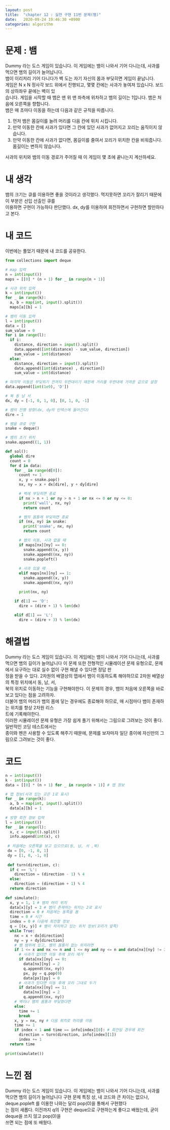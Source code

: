 ```yaml
---
layout: post
title:  "chapter 12 : 실전 구현 11번 문제(뱀)"
date:   2020-09-24 19:46:30 +0900
categories: algorithm
---
```


# 문제 : 뱀
Dummy 라는 도스 게임이 있습니다. 이 게임에는 뱀이 나와서 기어 다니는데, 사과를 먹으면 뱀의 길이가 늘어납니다.   
뱀이 이리저리 기어 다니다가 벽 도는 자기 자신의 몸과 부딪히면 게임이 끝납니다.   
게임은 N x N 정사각 보드 위에서 진행되고, 몇몇 칸에는 사과가 놓여져 있습니다. 보드의 상하좌우 끝에는 벽이 있   
습니다. 게임을 시작할 때 뱀은 맨 위 맨 좌측에 위차하고 뱀의 길이는 1입니다. 뱀은 처음에 오른쪽을 향합니다.   
뱀은 매 초마다 이동을 하는데 다음과 같은 규칙을 따릅니다.   
1. 먼저 뱀은 몸길이를 늘려 머리를 다음 칸에 위치 시킵니다.
2. 만약 이동한 칸에 사과가 있다면 그 칸에 있던 사과가 없어지고 꼬리는 움직이지 않습니다.
3. 만약 이동한 칸에 사과가 없다면, 몸길이를 줄여서 꼬리가 위치한 칸을 비워줍니다. 몸길이는 변하지 않습니다.   

사과의 위치와 뱀의 이동 경로가 주어질 때 이 게임이 몇 초에 끝나는지 계산하세요.

# 내 생각
뱀의 크기는 큐를 이용하면 좋을 것이라고 생각했다. 먹지못하면 꼬리가 잘리기 때문에 이 부분은 선입 선출인 큐를    
이용하면 구현이 가능하다 판단했다. dx, dy를 이용하여 회전하면서 구현하면 할만하다고 본다.

# 내 코드
이번에는 풀었기 때문에 내 코드를 공유한다.
```python
from collections import deque

# map 입력
n = int(input())
maps = [[0] * (n + 1) for _ in range(n + 1)]

# 사과 위치 입력
k = int(input())
for _ in range(k):
  a, b = map(int, input().split())
  maps[a][b] = 1

# 뱀의 이동 입력
l = int(input())
data = []
sum_value = 0
for i in range(l):
  if i:
    distance, direction = input().split()
    data.append([int(distance) - sum_value, direction])
    sum_value = int(distance)
  else:
    distance, direction = input().split()
    data.append([int(distance) , direction])
    sum_value = int(distance)

# 마지막 이동은 부딪히기 전까지 무한대이기 때문에 거리를 무한대에 가까운 값으로 설정
data.append([int(1e9), 'D'])

# 북 동 남 서
dx, dy = [-1, 0, 1, 0], [0, 1, 0, -1]

# 뱀의 진행 방향(dx, dy의 인덱스에 들어간다)
dire = 1

# 뱀을 큐로 구현
snake = deque()

# 뱀의 초기 위치
snake.append((1, 1))

def sol():
  global dire
  count = 0
  for d in data:
    for _ in range(d[0]):
      count += 1
      x, y = snake.pop()
      nx, ny = x + dx[dire], y + dy[dire]

      # 벽에 부딪히면 종료
      if nx > n + 1 or ny > n + 1 or nx <= 0 or ny <= 0:
        print('wall', nx, ny)
        return count

      # 뱀의 몸통에 부딪히면 종료
      if (nx, ny) in snake:
        print('snake', nx, ny)
        return count

      # 뱀의 이동, 사과 없을 때
      if maps[nx][ny] == 0:
        snake.append((x, y))
        snake.append((nx, ny))
        snake.popleft()
      
      # 사과 있을 때
      elif maps[nx][ny] == 1:
        snake.append((x, y))
        snake.append((nx, ny))

      print(nx, ny)

    if d[1] == 'D':
      dire = (dire + 1) % len(dx)
    
    elif d[1] == 'L':
      dire = (dire + 3) % len(dx)
```

# 해결법
Dummy 라는 도스 게임이 있습니다. 이 게임에는 뱀이 나와서 기어 다니는데, 사과를 먹으면 뱀의 길이가 늘어납니다
이 문제 또한 전형적인 시뮬레이션 문제 유형으로, 문제에서 요구하는 대로 실수 없이 구현 해낼 수 있다면 정답 판   
정을 받을 수 있다. 2차원의 배열상의 맵에서 뱀이 이동하도록 해야하므로 2차원 배열상의 특정 위치에서 동, 남, 서,   
북의 위치로 이동하는 기능을 구현해야한다. 이 문제의 경우, 뱀이 처음에 오른쪽을 바로보고 있다는 점을 고려하자.    
더불어 뱀의 머리가 뱀의 몸에 닿는 경우에도 종료해야 하므로, 매 시점마다 뱀이 존재하는 위치를 항상 2차원 리스   
트에 기록해야한다.   
이러한 시뮬레이션 문제 유형은 가장 쉽게 풀기 위해서는 그림으로 그려보는 것이 좋다. 일반적인 코딩 테스트에서는   
종이와 펜은 사용할 수 있도록 해주기 때문에, 문제를 보자마자 일단 종이에 자신만의 그림으로 그려보는 것이 좋다.   

# 코드
```python
n = int(input())
k - int(input())
data = [[0] * (n + 1) for _ in range(n + 1)] # 맵 정보

# 맵 정보(사과 있는 곳은 1로 표시)
for _ in range(k):
  a, b = map(int, input().split())
  data[a][b] = 1
  
# 방향 회전 정보 입력
l = int(input())
for _ in range(l):
  x, c = input().split()
  info.append(int(x), c)
  
 # 처음에는 오른쪽을 보고 있으므로(동, 남, 서 ,북)
 dx = [0, -1, 0, 1]
 dy = [1, 0, -1, 0]
 
 def turn(direction, c):
  if c == 'L':
    direction = (direction - 1) % 4
  else:
    direction = (direction + 1) % 4
  return direction
  
def simulate():
  x, y = 1, 1 # 뱀의 머리 위치
  data[x][y] = 2 # 뱀이 존재하는 위치는 2로 표시
  direction = 0 # 처음에는 동쪽을 봄
  time = 0 # 시간
  index = 0 # 다음에 회전할 정보
  q = [(x, y)] # 뱀이 차지하고 있는 위치 정보(꼬리가 앞쪽)
  while True:
    nx = x + dx[direction]
    ny = y + dy[direction]
    # 뱀 범위에 있고, 뱀의 몸통이 없는 위치라면
    if 1 <= x and nx <= n and 1 <= ny and ny <= n and data[nx][ny] != 2:
      # 사과가 없다면 이동 후에 꼬리 제거
      if data[nx][ny] == 0:
        data[nx][ny] = 2
        q.append((nx, ny))
        px, py = q.pop(0)
        data[px][py] = 0
      # 사과가 있다면 이동 후에 꼬리 그대로 두기
      if data[nx][ny] == 1:
        data[nx][ny] = 2
        q.append((nx, ny))
    # 벽이나 뱀의 몸통과 부딫혔다면
    else:
      time += 1
      break
    x, y = nx, ny # 다음 위치로 머리를 이동
    time += 1
    if index < 1 and time == info[index][0]: # 회전일 경우에 회전
      direction = turn(direction, info[index][1])
      index += 1
  return time
  
print(simulate())
```

# 느낀 점
Dummy 라는 도스 게임이 있습니다. 이 게임에는 뱀이 나와서 기어 다니는데, 사과를 먹으면 뱀의 길이가 늘어납니다
구현 문제 특징 상, 내 코드와 큰 차이는 없으나, deque.popleft 를 이용한 나와는 달리 pop(0)을 통해서 구현했다   
는 점이 새롭다. 이전까지 q의 구현은 deque으로 구현하는게 좋다고 배웠는데, 굳이 deque을 쓰지 않고 pop(0)을   
쓰면 되는 점에 또 배웠다.
